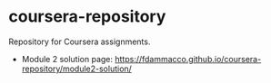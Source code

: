 # coursera-repository
Repository for Coursera assignments.

- Module 2 solution page: https://fdammacco.github.io/coursera-repository/module2-solution/
